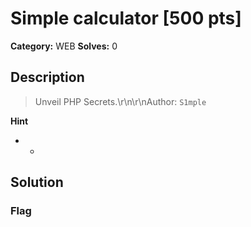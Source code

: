 # Simple calculator [500 pts]

**Category:** WEB
**Solves:** 0

## Description
>Unveil PHP Secrets.\r\n\r\nAuthor: `S1mple`

**Hint**
* -

## Solution

### Flag

